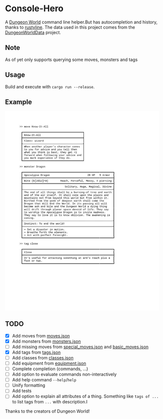 # Console-Hero

A [Dungeon World](http://www.dungeon-world.com/) command line helper.But has autocompletion and history, thanks to [rustyline](https://github.com/kkawakam/rustyline).
The data used in this project comes from the [DungeonWorldData](https://github.com/Vindexus/DungeonWorldData) project.

## Note

As of yet only supports querying some moves, monsters and tags

## Usage

Build and execute with `cargo run --release`.

## Example

![Usage example](screenshot/screenshot.jpg)


## TODO

- [x] Add moves from [moves.json](data/moves.json)
- [x] Add monsters from [monsters.json](data/monsters.json)
- [ ] Add missing moves from [special_moves.json](data/special_moves.json) and [basic_moves.json](data/basic_moves.json)
- [x] Add tags from [tags.json](data/tags.json)
- [ ] Add classes from [classes.json](data/classes.json)
- [ ] Add equipment from [equipment.json](data/equipment.json)
- [ ] Complete completion (commands, ...)
- [ ] Add option to evaluate commands non-interactively
- [ ] Add help command `--help`/`help`
- [ ] Unify formatting
- [ ] Add tests
- [ ] Add option to explain all attributes of a thing.
      Something like `tags of ...` to list tags from `...` with description.I

Thanks to the creators of Dungeon World!

